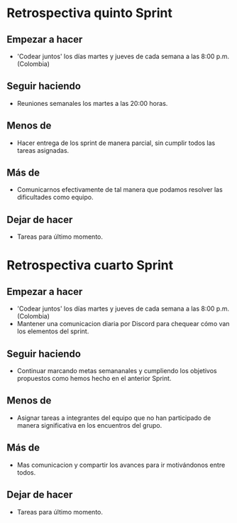 # Retrospectiva quinto Sprint

## Empezar a hacer
- 'Codear juntos' los días martes y jueves de cada semana a las 8:00 p.m. (Colombia)

## Seguir haciendo
- Reuniones semanales los martes a las 20:00 horas.

## Menos de
- Hacer entrega de los sprint de manera parcial, sin cumplir todos las tareas asignadas. 

## Más de
- Comunicarnos efectivamente de tal manera que podamos resolver las dificultades como equipo.

## Dejar de hacer
- Tareas para último momento.


# Retrospectiva cuarto Sprint

## Empezar a hacer
- 'Codear juntos' los días martes y jueves de cada semana a las 8:00 p.m. (Colombia)
- Mantener una comunicacion diaria por Discord para chequear cómo van los elementos del sprint.

## Seguir haciendo
- Continuar marcando metas semananales y cumpliendo los objetivos propuestos como hemos hecho en el anterior Sprint.

## Menos de
- Asignar tareas a integrantes del equipo que no han participado de manera significativa en los encuentros del grupo.

## Más de
- Mas comunicacion y compartir los avances para ir motivándonos entre todos.

## Dejar de hacer
- Tareas para último momento.




